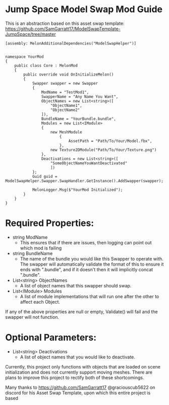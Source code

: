 # Jump Space Model Swap Mod Guide

This is an abstraction based on this asset swap template: https://github.com/SamGarratt17/ModelSwapTemplate-JumpSpace/tree/master

```
[assembly: MelonAdditionalDependencies("ModelSwapHelper")]


namespace YourMod
{
    public class Core : MelonMod
    {
        public override void OnInitializeMelon()
        {
            Swapper swapper = new Swapper
            {
                ModName = "TestMod1",
                SwapperName = "Any Name You Want",
                ObjectNames = new List<string>([
                    "ObjectName1",
                    "ObjectName2"
                ]),
                BundleName = "YourBundle.bundle",
                Modules = new List<IModule>
                {
                    new MeshModule
                        {
                            AssetPath = "Path/To/Your/Model.fbx",
                        },
                    new Texture2DModule("Path/To/Your/Texture.png")
                },
                Deactivations = new List<string>([
                    "SomeObjectNameYouWantDeactivated"
                    ])
            };
            Guid guid = ModelSwapHelper.Swapper.SwapHandler.GetInstance().AddSwapper(swapper);
            
            MelonLogger.Msg($"YourMod Initialized");
        }
    }
}
```

# Required Properties:
- string ModName
  - This ensures that if there are issues, then logging can point out which mod is failing
- string BundleName
  - The name of the bundle you would like this Swapper to operate with. The swapper will automatically validate the format of this to ensure it ends with ".bundle", and if it doesn't then it will implicitly concat ".bundle". 
- List&lt;string&gt; ObjectNames
  - A list of object names that this swapper should swap.
- List&lt;IModule&gt; Modules
  - A list of module implementations that will run one after the other to affect each Object.

If any of the above properties are null or empty, Validate() will fail and the swapper will not function.

# Optional Parameters:
- List&lt;string&gt; Deactivations
  - A list of object names that you would like to deactivate.

Currently, this project only functions with objects that are loaded on scene initialization and does not currently support moving meshes. There are plans to improve this project to rectify both of these shortcomings.

Many thanks to https://github.com/SamGarratt17 @graciouscub5622 on discord for his Asset Swap Template, upon which this entire project is based
